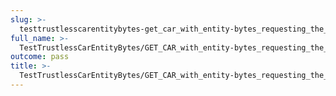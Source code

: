 ```yaml
---
slug: >-
  testtrustlesscarentitybytes-get_car_with_entity-bytes_requesting_the_first_byte_of_a_file_(format=car)-header_content-type
full_name: >-
  TestTrustlessCarEntityBytes/GET_CAR_with_entity-bytes_requesting_the_first_byte_of_a_file_(format=car)/Header_Content-Type
outcome: pass
title: >-
  TestTrustlessCarEntityBytes/GET_CAR_with_entity-bytes_requesting_the_first_byte_of_a_file_(format=car)/Header_Content-Type
---
```


